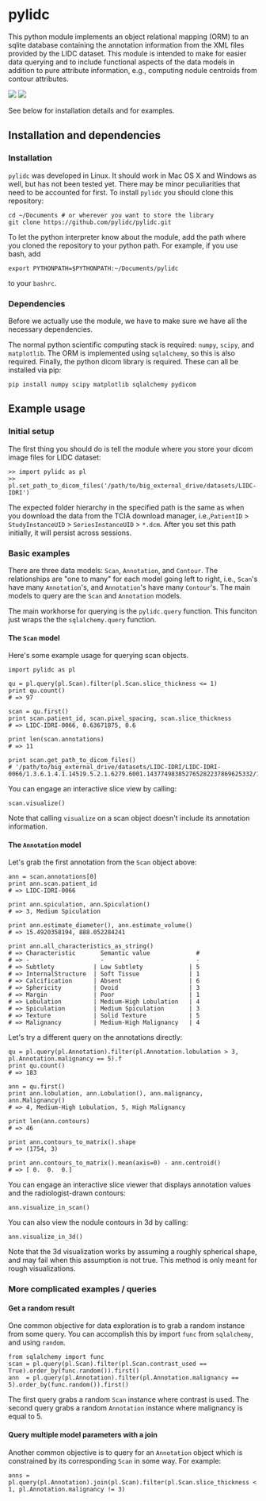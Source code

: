 # pylidc

This python module implements an object relational mapping (ORM) to an sqlite database containing the annotation information from the XML files provided by the LIDC dataset. This module is intended to make for easier data querying and to include functional aspects of the data models in addition to pure attribute information, e.g., computing nodule centroids from contour attributes.

![](https://raw.githubusercontent.com/pylidc/pylidc/master/img/viz-in-scan-example.png)
![](https://raw.githubusercontent.com/pylidc/pylidc/master/img/viz-in-3d-example.png)

See below for installation details and for examples.

## Installation and dependencies

### Installation

`pylidc` was developed in Linux. It should work in Mac OS X and Windows as well, but has not been tested yet. There may be minor peculiarities that need to be accounted for first. To install `pylidc` you should clone this repository:

    cd ~/Documents # or wherever you want to store the library
    git clone https://github.com/pylidc/pylidc.git

To let the python interpreter know about the module, add the path where you cloned the repository to your python path. For example, if you use bash, add

    export PYTHONPATH=$PYTHONPATH:~/Documents/pylidc

to your `bashrc`.

### Dependencies

Before we actually use the module, we have to make sure we have all the necessary dependencies.

The normal python scientific computing stack is required: `numpy`, `scipy`, and `matplotlib`. The ORM is implemented using `sqlalchemy`, so this is also required. Finally, the python dicom library is required. These can all be installed via pip:

    pip install numpy scipy matplotlib sqlalchemy pydicom

## Example usage

### Initial setup

The first thing you should do is tell the module where you store your dicom image files for LIDC dataset:

    >> import pylidc as pl
    >> pl.set_path_to_dicom_files('/path/to/big_external_drive/datasets/LIDC-IDRI')

The expected folder hierarchy in the specified path is the same as when you download the data from the TCIA download manager, i.e.,`PatientID` > `StudyInstanceUID` > `SeriesInstanceUID` > `*.dcm`. After you set this path initially, it will persist across sessions.

### Basic examples

There are three data models: `Scan`, `Annotation`, and `Contour`. The relationships are "one to many" for each model going left to right, i.e., `Scan`'s have many `Annotation`'s, and `Annotation`'s have many `Contour`'s. The main models to query are the `Scan` and `Annotation` models.

The main workhorse for querying is the `pylidc.query` function. This funciton just wraps the the `sqlalchemy.query` function. 

#### The `Scan` model

Here's some example usage for querying scan objects.

    import pylidc as pl
    
    qu = pl.query(pl.Scan).filter(pl.Scan.slice_thickness <= 1)
    print qu.count()
    # => 97

    scan = qu.first()
    print scan.patient_id, scan.pixel_spacing, scan.slice_thickness
    # => LIDC-IDRI-0066, 0.63671875, 0.6

    print len(scan.annotations)
    # => 11

    print scan.get_path_to_dicom_files()
    # '/path/to/big_external_drive/datasets/LIDC-IDRI/LIDC-IDRI-0066/1.3.6.1.4.1.14519.5.2.1.6279.6001.143774983852765282237869625332/1.3.6.1.4.1.14519.5.2.1.6279.6001.430109407146633213496148200410'

You can engage an interactive slice view by calling:

    scan.visualize()

Note that calling `visualize` on a scan object doesn't include its annotation information.

#### The `Annotation` model

Let's grab the first annotation from the `Scan` object above:

    ann = scan.annotations[0]
    print ann.scan.patient_id
    # => LIDC-IDRI-0066

    print ann.spiculation, ann.Spiculation()
    # => 3, Medium Spiculation

    print ann.estimate_diameter(), ann.estimate_volume()
    # => 15.4920358194, 888.052284241

    print ann.all_characteristics_as_string()
    # => Characteristic       Semantic value             # 
    # => -                    -                          - 
    # => Subtlety           | Low Subtlety             | 5 
    # => InternalStructure  | Soft Tissue              | 1 
    # => Calcification      | Absent                   | 6 
    # => Sphericity         | Ovoid                    | 3 
    # => Margin             | Poor                     | 1 
    # => Lobulation         | Medium-High Lobulation   | 4 
    # => Spiculation        | Medium Spiculation       | 3 
    # => Texture            | Solid Texture            | 5 
    # => Malignancy         | Medium-High Malignancy   | 4

Let's try a different query on the annotations directly:

    qu = pl.query(pl.Annotation).filter(pl.Annotation.lobulation > 3, pl.Annotation.malignancy == 5).f
    print qu.count()
    # => 183

    ann = qu.first()
    print ann.lobulation, ann.Lobulation(), ann.malignancy, ann.Malignancy()
    # => 4, Medium-High Lobulation, 5, High Malignancy

    print len(ann.contours)
    # => 46

    print ann.contours_to_matrix().shape
    # => (1754, 3)

    print ann.contours_to_matrix().mean(axis=0) - ann.centroid()
    # => [ 0.  0.  0.]

You can engage an interactive slice viewer that displays annotation values and the radiologist-drawn contours:

    ann.visualize_in_scan()

You can also view the nodule contours in 3d by calling:
    
    ann.visualize_in_3d()

Note that the 3d visualization works by assuming a roughly spherical shape, and may fail when this assumption is not true. This method is only meant for rough visualizations.

### More complicated examples / queries

#### Get a random result

One common objective for data exploration is to grab a random instance from some query. You can accomplish this by import `func` from `sqlalchemy`, and using `random`.

    from sqlalchemy import func
    scan = pl.query(pl.Scan).filter(pl.Scan.contrast_used == True).order_by(func.random()).first()
    ann  = pl.query(pl.Annotation).filter(pl.Annotation.malignancy == 5).order_by(func.random()).first()

The first query grabs a random `Scan` instance where contrast is used. The second query grabs a random `Annotation` instance where malignancy is equal to 5.

#### Query multiple model parameters with a join 

Another common objective is to query for an `Annotation` object which is constrained by its corresponding `Scan` in some way. For example:

    anns = pl.query(pl.Annotation).join(pl.Scan).filter(pl.Scan.slice_thickness < 1, pl.Annotation.malignancy != 3)
